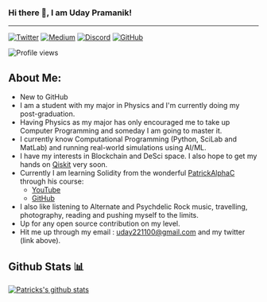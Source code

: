 ### Hi there 👋, I am Uday Pramanik!
***

[![Twitter](https://img.shields.io/badge/Twitter-1DA1F2?style=for-the-badge&logo=twitter&logoColor=white)](https://twitter.com/uday_pramanik)
[![Medium](https://img.shields.io/badge/Medium-000000?style=for-the-badge&logo=medium&logoColor=white)](https://medium.com/@uday221100/)
[![Discord](https://img.shields.io/badge/Discord-5865F2?style=for-the-badge&logo=discord&logoColor=white)](https://discord.com/isaylight#4221/)
[![GitHub](https://img.shields.io/badge/GitHub-000000?style=for-the-badge&logo=github&logoColor=white)](https://github.com/uday_pramanik/)


![Profile views](https://gpvc.arturio.dev/UdayPramanik)  

<h2> About Me: </h2>

- New to GitHub
- I am a student with my major in Physics and I'm currently doing my post-graduation.
- Having Physics as my major has only encouraged me to take up Computer Programming and someday I am going to master it.
- I currently know Computational Programming (Python, SciLab and MatLab) and running real-world simulations using AI/ML.
- I have my interests in Blockchain and DeSci space. I also hope to get my hands on [Qiskit](https://qiskit.org/) very soon.
- Currently I am learning Solidity from the wonderful [PatrickAlphaC](https://www.github.com/PatrickAlphaC) through his course:
  -   [YouTube](https://youtu.be/gyMwXuJrbJQ)
  -   [GitHub](https://github.com/smartcontractkit/full-blockchain-solidity-course-js)
- I also like listening to Alternate and Psychdelic Rock music, travelling, photography, reading and pushing myself to the limits.
- Up for any open source contribution on my level.   
- Hit me up through my email : uday221100@gmail.com and my twitter (link above).


<h2>Github Stats 📊 </h2>

[![Patricks's github stats](https://github-readme-stats.vercel.app/api?username=UdayPramanik)](https://github.com/anuraghazra/github-readme-stats)


<!--
**UdayPramanik/UdayPramanik** is a ✨ _special_ ✨ repository because its `README.md` (this file) appears on your GitHub profile.

Here are some ideas to get you started:

- 🔭 I’m currently working on ...
- 🌱 I’m currently learning ...
- 👯 I’m looking to collaborate on ...
- 🤔 I’m looking for help with ...
- 💬 Ask me about ...
- 📫 How to reach me: ...
- 😄 Pronouns: ...
- ⚡ Fun fact: ...
-->
